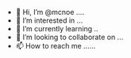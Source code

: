 - 👋 Hi, I’m @mcnoe ....
- 👀 I’m interested in ...
- 🌱 I’m currently learning ..
- 💞️ I’m looking to collaborate on ...
- 📫 How to reach me ......

<!---
mcnoe/mcnoe is a ✨ special ✨ repository because its `README.md` (this file) appears on your GitHub profile.
You can click the Preview link to take a look at your changes.
--->
